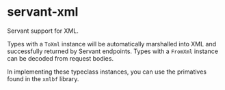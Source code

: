 # servant-xml

Servant support for XML.

Types with a `ToXml` instance will be automatically marshalled into XML
and successfully returned by Servant endpoints.
Types with a `FromXml` instance can be decoded from request bodies.

In implementing these typeclass instances, you can use the primatives
found in the `xmlbf` library.
